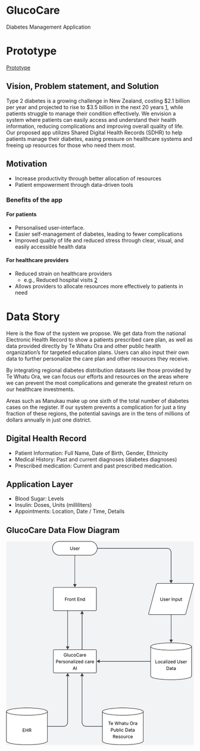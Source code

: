 # GlucoCare

Diabetes Management Application

# Prototype
[Prototype](https://www.figma.com/proto/fp31nzVarWBfVf5cnIFnJ9/Wireframing?node-id=92-141&p=f&t=8BFNQAdpuVPZSi9U-1&scaling=scale-down&content-scaling=fixed&page-id=0%3A1&starting-point-node-id=92%3A141)

## Vision, Problem statement, and Solution

Type 2 diabetes is a growing challenge in New Zealand, costing $2.1 billion per year and projected to rise to $3.5 billion in the next 20 years [1], while patients struggle to manage their condition effectively. We envision a system where patients can easily access and understand their health information, reducing complications and improving overall quality of life. Our proposed app utilizes Shared Digital Health Records (SDHR) to help patients manage their diabetes, easing pressure on healthcare systems and freeing up resources for those who need them most.

## Motivation

- Increase productivity through better allocation of resources
- Patient empowerment through data-driven tools

### Benefits of the app

#### For patients

- Personalised user-interface.
- Easier self-management of diabetes, leading to fewer complications
- Improved quality of life and reduced stress through clear, visual, and easily accessible health data

#### For healthcare providers

- Reduced strain on healthcare providers
  - e.g., Reduced hospital visits [2]
- Allows providers to allocate resources more effectively to patients in need

[1]: https://static1.squarespace.com/static/5a1b161b6957daf4c4f3b326/t/61e8786f1229ac6ea63ec596/1642625139085/PwC+Economic+and+Social+Cost+of+Type+2+Diabetes+-+FINAL+REPORT+Executive+Summary+17.11.2020+-+Secure.pdf
[2]: https://onlinedegrees.valpo.edu/reducing-healthcare-costs-with-preventative-health-measures/

# Data Story

Here is the flow of the system we propose. We get data from the national Electronic Health Record to show a patients prescribed care plan, as well as data provided directly by Te Whatu Ora and other public health organization’s for targeted education plans. Users can also input their own data to further personalize the care plan and other resources they receive.

By integrating regional diabetes distribution datasets like those provided by Te Whatu Ora, we can focus our efforts and resources on the areas where we can prevent the most complications and generate the greatest return on our healthcare investments.

Areas such as Manukau make up one sixth of the total number of diabetes cases on the register. If our system prevents a complication for just a tiny fraction of these regions, the potential savings are in the tens of millions of dollars annually in just one district.

## Digital Health Record

- Patient Information: Full Name, Date of Birth, Gender, Ethnicity
- Medical History: Past and current diagnoses (diabetes diagnoses)
- Prescribed medication: Current and past prescribed medication.

## Application Layer

- Blood Sugar: Levels
- Insulin: Doses, Units (milliliters)
- Appointments: Location, Date / Time, Details

## GlucoCare Data Flow Diagram

![](entity_relationship_diagram.png)
